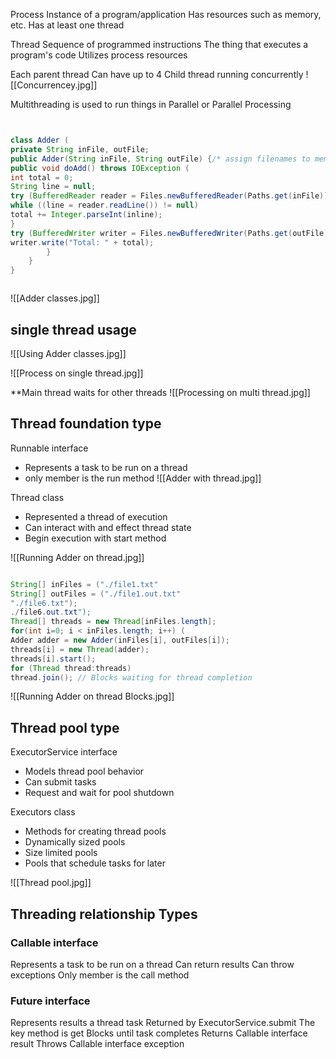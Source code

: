 Process
Instance of a program/application
Has resources such as memory, etc.
Has at least one thread


Thread
Sequence of programmed instructions
The thing that executes a program's code
Utilizes process resources

Each parent thread Can have up to 4 Child thread  running concurrently 
![[Concurrencey.jpg]]


Multithreading is used to run things in Parallel or Parallel Processing


```Java


class Adder (
private String inFile, outFile;
public Adder(String inFile, String outFile) {/* assign filenames to member fields */ }
public void doAdd() throws IOException (
int total = 0;
String line = null;
try (BufferedReader reader = Files.newBufferedReader(Paths.get(inFile))) {
while ((line = reader.readLine()) != null)
total += Integer.parseInt(inline);
}
try (BufferedWriter writer = Files.newBufferedWriter(Paths.get(outFile))) {
writer.write("Total: " + total);
		}
	}
}



```

![[Adder classes.jpg]]

## single thread usage
![[Using Adder classes.jpg]]

![[Process on single thread.jpg]]

**Main thread waits for other threads
![[Processing on multi thread.jpg]]

## Thread foundation type 

Runnable interface
- Represents a task to be run on a thread  
- only member is the run method
![[Adder with thread.jpg]]


Thread class
- Represented a thread of execution  
- Can interact with and effect thread state  
- Begin execution with start method

![[Running Adder on thread.jpg]]

```Java 

String[] inFiles = ("./file1.txt"
String[] outFiles = ("./file1.out.txt"
"./file6.txt");
./file6.out.txt");
Thread[] threads = new Thread[inFiles.length];
for(int i=0; i < inFiles.length; i++) (
Adder adder = new Adder(inFiles[i], outFiles[i]);
threads[i] = new Thread(adder);
threads[i].start();
for (Thread thread:threads)
thread.join(); // Blocks waiting for thread completion
```


![[Running Adder on thread Blocks.jpg]]

## Thread pool type  
  
  
ExecutorService interface  
- Models thread pool behavior 
- Can submit tasks  
- Request and wait for pool shutdown  
  
  
  
Executors class  
- Methods for creating thread pools
- Dynamically sized pools  
- Size limited pools  
- Pools that schedule tasks for later




![[Thread pool.jpg]]

## Threading relationship Types 

### Callable interface
Represents a task to be run on a thread
Can return results
Can throw exceptions
Only member is the call method


### Future interface
Represents results a thread task
Returned by ExecutorService.submit
The key method is get
Blocks until task completes
Returns Callable interface result
Throws Callable interface exception